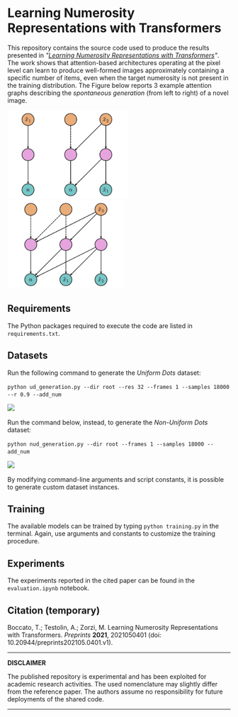 # Learning Numerosity Representations with Transformers

This repository contains the source code used to produce the results presented in *"[Learning Numerosity Representations with Transformers](https://www.preprints.org/manuscript/202105.0401/v1)"*. The work shows that attention-based architectures operating at the pixel level can learn to produce well-formed images approximately containing a specific number of items, even when the target numerosity is not present in the training distribution. The Figure below reports 3 example attention graphs describing the *spontaneous generation* (from left to right) of a novel image.

<img src="figures/ag_1.png" height="200"><img src="figures/ag_2.png" height="200"><img src="figures/ag_3.png" height="200">

## Requirements

The Python packages required to execute the code are listed in ```requirements.txt```.

## Datasets

Run the following command to generate the *Uniform Dots* dataset:

```python ud_generation.py --dir root --res 32 --frames 1 --samples 18000 --r 0.9 --add_num```

<img src="figures/b_samples.png" height="75">

Run the command below, instead, to generate the *Non-Uniform Dots* dataset:

```python nud_generation.py --dir root --frames 1 --samples 18000 --add_num```

<img src="figures/rb_samples.png" height="75">

By modifying command-line arguments and script constants, it is possible to generate custom dataset instances.

## Training

The available models can be trained by typing ```python training.py``` in the terminal. Again, use arguments and constants to customize the training procedure.

## Experiments

The experiments reported in the cited paper can be found in the ```evaluation.ipynb``` notebook.

## Citation (temporary)

Boccato, T.; Testolin, A.; Zorzi, M. Learning Numerosity Representations with Transformers. *Preprints* **2021**, 2021050401 (doi: 10.20944/preprints202105.0401.v1).

---

**DISCLAIMER**

The published repository is experimental and has been exploited for academic research activities. The used nomenclature may slightly differ from the reference paper. The authors assume no responsibility for future deployments of the shared code.

---
